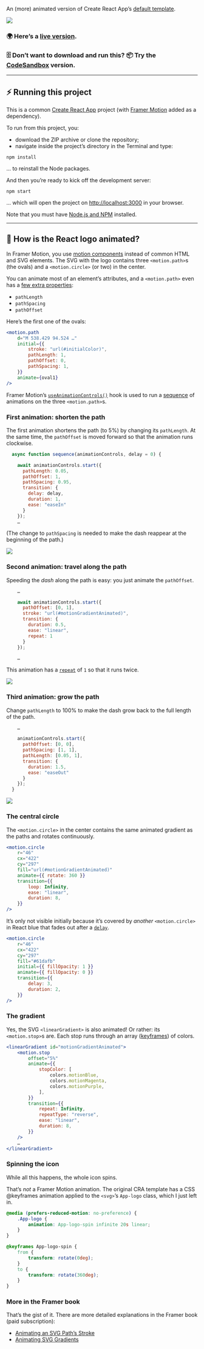 An (more) animated version of Create React App’s [default template](https://default-cra.netlify.app/).

<img src="https://raw.githubusercontent.com/thijsm/public/master/CRA%20with%20Framer%20Motion.gif"/>

### 🌍 Here’s a [live version](https://cra-framer-motion.netlify.app/).

### 🗄️ Don’t want to download and run this? 📦 Try the [CodeSandbox](https://codesandbox.io/s/uwdyf?file=/src/Logo.jsx) version.

---

## ⚡️ Running this project

This is a common [Create React App](https://create-react-app.dev/) project (with [Framer Motion](https://www.framer.com/motion/) added as a dependency).

To run from this project, you:

-   download the ZIP archive or clone the repository;
-   navigate inside the project’s directory in the Terminal and type:

`npm install`

… to reinstall the Node packages.

And then you’re ready to kick off the development server:

`npm start`

… which will open the project on [http://localhost:3000](http://localhost:3000) in your browser.

Note that you must have [Node.js and NPM](https://nodejs.org/en/download/) installed.

---

## 🤔 How is the React logo animated?

In Framer Motion, you use [motion components](https://www.framer.com/motion/component/) instead of common HTML and SVG elements. The SVG with the logo contains three `<motion.path>`s (the ovals) and a `<motion.circle>` (or two) in the center.

You can animate most of an element’s attributes, and a `<motion.path>` even has a [few extra properties](https://www.framer.com/motion/component/###svg-line-drawing):

-   `pathLength`
-   `pathSpacing`
-   `pathOffset`

Here’s the first one of the ovals:

```jsx
<motion.path
    d="M 538.429 94.524 …"
    initial={{
        stroke: "url(#initialColor)",
        pathLength: 1,
        pathOffset: 0,
        pathSpacing: 1,
    }}
    animate={oval1}
/>
```

Framer Motion’s [`useAnimationControls()`](https://www.framer.com/motion/use-animation-controls/) hook is used to run a [sequence](https://www.framer.com/motion/use-animation-controls/#sequence) of animations on the three `<motion.path>`s.

### First animation: shorten the path

The first animation shortens the path (to 5%) by changing its `pathLength`. At the same time, the `pathOffset` is moved forward so that the animation runs clockwise.

```jsx
  async function sequence(animationControls, delay = 0) {

    await animationControls.start({
      pathLength: 0.05,
      pathOffset: 1,
      pathSpacing: 0.95,
      transition: {
        delay: delay,
        duration: 1,
        ease: "easeIn"
      }
    });
    …
```

(The change to `pathSpacing` is needed to make the dash reappear at the beginning of the path.)

<img src="https://raw.githubusercontent.com/thijsm/public/master/CRA%201.gif"/>

### Second animation: travel along the path

Speeding the _dash_ along the path is easy: you just animate the `pathOffset`.

```jsx
    …

    await animationControls.start({
      pathOffset: [0, 1],
      stroke: "url(#motionGradientAnimated)",
      transition: {
        duration: 0.5,
        ease: "linear",
        repeat: 1
      }
    });

    …
```

This animation has a [`repeat`](https://www.framer.com/motion/transition/###repeat) of `1` so that it runs twice.

<img src="https://raw.githubusercontent.com/thijsm/public/master/CRA%202.gif"/>

### Third animation: grow the path

Change `pathLength` to 100% to make the dash grow back to the full length of the path.

```jsx
    …

    animationControls.start({
      pathOffset: [0, 0],
      pathSpacing: [1, 1],
      pathLength: [0.05, 1],
      transition: {
        duration: 1.5,
        ease: "easeOut"
      }
    });
  }
```

<img src="https://raw.githubusercontent.com/thijsm/public/master/CRA%203.gif"/>

### The central circle

The `<motion.circle>` in the center contains the same animated gradient as the paths and rotates continuously.

```jsx
<motion.circle
    r="46"
    cx="422"
    cy="297"
    fill="url(#motionGradientAnimated)"
    animate={{ rotate: 360 }}
    transition={{
        loop: Infinity,
        ease: "linear",
        duration: 8,
    }}
/>
```

It’s only not visible initially because it’s covered by _another_ `<motion.circle>` in React blue that fades out after a [`delay`](https://www.framer.com/motion/transition/###delay).

```jsx
<motion.circle
    r="46"
    cx="422"
    cy="297"
    fill="#61dafb"
    initial={{ fillOpacity: 1 }}
    animate={{ fillOpacity: 0 }}
    transition={{
        delay: 3,
        duration: 2,
    }}
/>
```

### The gradient

Yes, the SVG `<linearGradient>` is also animated! Or rather: its `<motion.stop>`s are. Each stop runs through an array ([keyframes](https://www.framer.com/motion/examples/#keyframes)) of colors.

```jsx
<linearGradient id="motionGradientAnimated">
    <motion.stop
        offset="5%"
        animate={{
            stopColor: [
                colors.motionBlue,
                colors.motionMagenta,
                colors.motionPurple,
            ],
        }}
        transition={{
            repeat: Infinity,
            repeatType: "reverse",
            ease: "linear",
            duration: 8,
        }}
    />
    …
</linearGradient>
```

### Spinning the icon

While all this happens, the whole icon spins.

That’s _not_ a Framer Motion animation. The original CRA template has a CSS @keyframes animation applied to the `<svg>`’s `App-logo` class, which I just left in.

```css
@media (prefers-reduced-motion: no-preference) {
    .App-logo {
        animation: App-logo-spin infinite 20s linear;
    }
}

@keyframes App-logo-spin {
    from {
        transform: rotate(0deg);
    }
    to {
        transform: rotate(360deg);
    }
}
```

### More in the Framer book

That’s the gist of it. There are more detailed explanations in the Framer book (paid subscription):

-   [Animating an SVG Path’s Stroke](https://framerbook.com/framer-motion/svg-animations/animating-an-svg-paths-stroke/#motionized-cra-project)
-   [Animating SVG Gradients](https://framerbook.com/framer-motion/svg-animations/animating-svg-gradients/#animating-a-gradients-color-stops)
